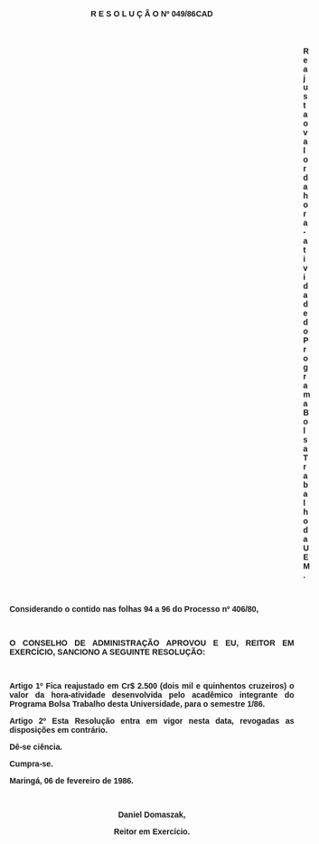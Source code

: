 <BODY>

<B><FONT FACE="Arial"><P ALIGN="CENTER">R E S O L U &Ccedil; &Atilde;</B> <B>O  Nº 049/86CAD</P>
<P ALIGN="CENTER">&nbsp;</P><DIR>
<DIR>
<DIR>
<DIR>
<DIR>
<DIR>
<DIR>
<DIR>
<DIR>
<DIR>
<DIR>
<DIR>
<DIR>

<P ALIGN="JUSTIFY">Reajusta o valor da hora-atividade do Programa Bolsa Trabalho da UEM.</P>
</B><P ALIGN="JUSTIFY">&nbsp;</P></DIR>
</DIR>
</DIR>
</DIR>
</DIR>
</DIR>
</DIR>
</DIR>
</DIR>
</DIR>
</DIR>
</DIR>
</DIR>

<P ALIGN="JUSTIFY">Considerando o contido nas folhas 94 a 96 do Processo nº 406/80,</P>
<B><P ALIGN="JUSTIFY">&nbsp;</P>
<P ALIGN="JUSTIFY">O CONSELHO DE ADMINISTRA&Ccedil;&Atilde;O APROVOU E EU, REITOR EM EXERC&Iacute;CIO, SANCIONO A SEGUINTE RESOLU&Ccedil;&Atilde;O:</P>
</B><P ALIGN="JUSTIFY">&nbsp;</P>
<P ALIGN="JUSTIFY">Artigo 1º  Fica reajustado em Cr$ 2.500 (dois mil e quinhentos cruzeiros) o valor da hora-atividade desenvolvida pelo acad&ecirc;mico integrante do Programa Bolsa Trabalho desta Universidade, para o semestre 1/86.</P>
<P ALIGN="JUSTIFY">Artigo 2º  Esta Resolu&ccedil;&atilde;o entra em vigor nesta data, revogadas as disposi&ccedil;&otilde;es em contr&aacute;rio.</P>
<P ALIGN="JUSTIFY">D&ecirc;-se ci&ecirc;ncia. </P>
<P ALIGN="JUSTIFY">Cumpra-se.</P>
<P ALIGN="JUSTIFY">Maring&aacute;, 06 de fevereiro de 1986.</P>
<P ALIGN="JUSTIFY">&nbsp;</P>
<P ALIGN="CENTER">Daniel Domaszak,</P>
<P ALIGN="CENTER">Reitor em Exerc&iacute;cio.</P></FONT></BODY>
